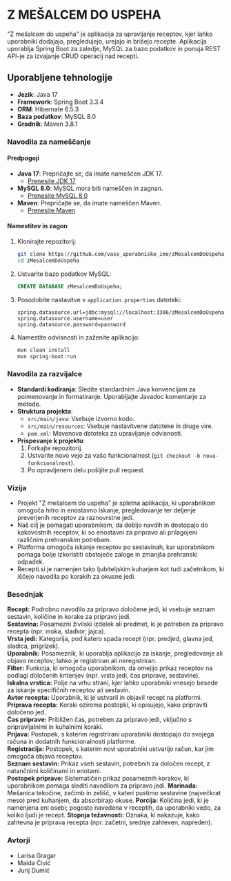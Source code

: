 # Z MEŠALCEM DO USPEHA
"Z mešalcem do uspeha" je aplikacija za upravljanje receptov, kjer lahko uporabniki dodajajo, pregledujejo, urejajo in brišejo recepte. Aplikacija uporablja Spring Boot za zaledje, MySQL za bazo podatkov in ponuja REST API-je za izvajanje CRUD operacij nad recepti.

## Uporabljene tehnologije
- **Jezik**: Java 17
- **Framework**: Spring Boot 3.3.4
- **ORM**: Hibernate 6.5.3
- **Baza podatkov**: MySQL 8.0
- **Gradnik**: Maven 3.8.1

### Navodila za nameščanje
#### Predpogoji
- **Java 17**: Prepričajte se, da imate nameščen JDK 17.
  - [Prenesite JDK 17](https://www.oracle.com/java/technologies/javase-jdk17-downloads.html)
- **MySQL 8.0**: MySQL mora biti nameščen in zagnan.
  - [Prenesite MySQL 8.0](https://dev.mysql.com/downloads/mysql/)
- **Maven**: Prepričajte se, da imate nameščen Maven.
  - [Prenesite Maven](https://maven.apache.org/download.cgi)

#### Namestitev in zagon
1. Klonirajte repozitorij:
    ```bash
    git clone https://github.com/vase_uporabnisko_ime/zMesalcemDoUspeha.git
    cd zMesalcemDoUspeha
    ```

2. Ustvarite bazo podatkov MySQL:
    ```sql
    CREATE DATABASE zMesalcemDoUspeha;
    ```

3. Posodobite nastavitve v `application.properties` datoteki:
    ```properties
    spring.datasource.url=jdbc:mysql://localhost:3306/zMesalcemDoUspeha
    spring.datasource.username=user
    spring.datasource.password=password
    ```

4. Namestite odvisnosti in zaženite aplikacijo:
    ```bash
    mvn clean install
    mvn spring-boot:run
    ```

### Navodila za razvijalce
- **Standardi kodiranja**: Sledite standardnim Java konvencijam za poimenovanje in formatiranje. Uporabljajte Javadoc komentarje za metode.
- **Struktura projekta**:
    - `src/main/java`: Vsebuje izvorno kodo.
    - `src/main/resources`: Vsebuje nastavitvene datoteke in druge vire.
    - `pom.xml`: Mavenova datoteka za upravljanje odvisnosti.
- **Prispevanje k projektu**:
  1. Forkajte repozitorij.
  2. Ustvarite novo vejo za vašo funkcionalnost (`git checkout -b nova-funkcionalnost`).
  3. Po opravljenem delu pošljite pull request.

### Vizija 
- Projekt "Z mešalcem do uspeha" je spletna aplikacija, ki uporabnikom omogoča hitro in enostavno iskanje, pregledovanje ter deljenje preverjenih receptov za raznovrstne jedi.
- Naš cilj  je pomagati uporabnikom, da dobijo navdih in dostopajo do kakovostnih receptov, ki so enostavni za pripravo ali prilagojeni različnim prehranskim potrebam.
- Platforma omogoča iskanje receptov po sestavinah, kar uporabnikom pomaga bolje izkoristiti obstoječe zaloge in zmanjša prehranski odpadek.
- Recepti.si je namenjen tako ljubiteljskim kuharjem kot tudi začetnikom, ki iščejo navodila po korakih za okusne jedi.

### Besednjak
**Recept:** Podrobno navodilo za pripravo določene jedi, ki vsebuje seznam sestavin, količine in korake za pripravo jedi.  
**Sestavina:** Posamezni živilski izdelek ali predmet, ki je potreben za pripravo recepta (npr. moka, sladkor, jajca).  
**Vrsta jedi:** Kategorija, pod katero spada recept (npr. predjed, glavna jed, sladica, prigrizek).  
**Uporabnik:** Posameznik, ki uporablja aplikacijo za iskanje, pregledovanje ali objavo receptov; lahko je registriran ali neregistriran.  
**Filter:** Funkcija, ki omogoča uporabnikom, da omejijo prikaz receptov na podlagi določenih kriterijev (npr. vrsta jedi, čas priprave, sestavine).  
**Iskalna vrstica:** Polje na vrhu strani, kjer lahko uporabniki vnesejo besede za iskanje specifičnih receptov ali sestavin.  
**Avtor recepta:** Uporabnik, ki je ustvaril in objavil recept na platformi.  
**Priprava recepta:** Koraki oziroma postopki, ki opisujejo, kako pripraviti določeno jed.  
**Čas priprave:** Približen čas, potreben za pripravo jedi, vključno s pripravljalnimi in kuhalnimi koraki.  
**Prijava:** Postopek, s katerim registrirani uporabniki dostopajo do svojega računa in dodatnih funkcionalnosti platforme.  
**Registracija:** Postopek, s katerim novi uporabniki ustvarijo račun, kar jim omogoča objavo receptov.  
**Seznam sestavin:** Prikaz vseh sestavin, potrebnih za določen recept, z natančnimi količinami in enotami.  
**Postopek priprave:** Sistematičen prikaz posameznih korakov, ki uporabnikom pomaga slediti navodilom za pripravo jedi.
**Marinada:** Mešanica tekočine, začimb in zelišč, v kateri pustimo sestavine (največkrat meso) pred kuhanjem, da absorbirajo okuse.
**Porcija:** Količina jedi, ki je namenjena eni osebi; pogosto navedena v receptih, da uporabniki vedo, za koliko ljudi je recept.
**Stopnja težavnosti:** Oznaka, ki nakazuje, kako zahtevna je priprava recepta (npr. začetni, srednje zahteven, napreden).

### Avtorji
- Larisa Gragar
- Maida Ćivić
- Jurij Dumić
